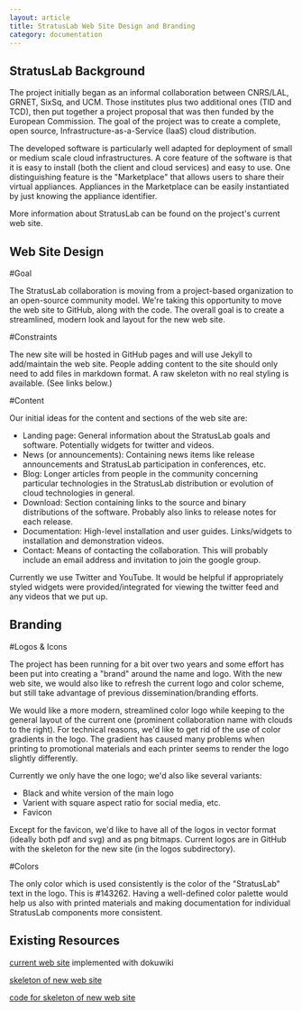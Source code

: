 ```yaml
---
layout: article
title: StratusLab Web Site Design and Branding
category: documentation
---
```


StratusLab Background
---------------------

The project initially began as an informal collaboration between CNRS/LAL,
GRNET, SixSq, and UCM. Those institutes plus two additional ones (TID and
TCD), then put together a project proposal that was then funded by the
European Commission. The goal of the project was to create a complete, open
source, Infrastructure-as-a-Service (IaaS) cloud distribution.

The developed software is particularly well adapted for deployment of small or
medium scale cloud infrastructures. A core feature of the software is that it
is easy to install (both the client and cloud services) and easy to use. One
distinguishing feature is the "Marketplace" that allows users to share their
virtual appliances. Appliances in the Marketplace can be easily instantiated
by just knowing the appliance identifier.

More information about StratusLab can be found on the project's current
web site.

Web Site Design
---------------

#Goal

The StratusLab collaboration is moving from a project-based organization to an
open-source community model. We're taking this opportunity to move the web
site to GitHub, along with the code. The overall goal is to create a
streamlined, modern look and layout for the new web site.

#Constraints

The new site will be hosted in GitHub pages and will use Jekyll to
add/maintain the web site. People adding content to the site should only need
to add files in markdown format. A raw skeleton with no real styling is
available. (See links below.)

#Content

Our initial ideas for the content and sections of the web site are:

 * Landing page: General information about the StratusLab goals and software.
   Potentially widgets for twitter and videos.
 * News (or announcements): Containing news items like release announcements
   and StratusLab participation in conferences, etc. 
 * Blog: Longer articles from people in the community concerning particular
   technologies in the StratusLab distribution or evolution of cloud
   technologies in general.
 * Download: Section containing links to the source and binary distributions
   of the software.  Probably also links to release notes for each release.   
 * Documentation: High-level installation and user guides.  Links/widgets to 
   installation and demonstration videos.
 * Contact: Means of contacting the collaboration.  This will probably include
   an email address and invitation to join the google group.

Currently we use Twitter and YouTube. It would be helpful if appropriately
styled widgets were provided/integrated for viewing the twitter feed and any
videos that we put up.

Branding
--------

#Logos & Icons

The project has been running for a bit over two years and some effort has been
put into creating a "brand" around the name and logo. With the new web site, we
would also like to refresh the current logo and color scheme, but still take
advantage of previous dissemination/branding efforts.

We would like a more modern, streamlined color logo while keeping to the
general layout of the current one (prominent collaboration name with clouds to
the right). For technical reasons, we'd like to get rid of the use of color
gradients in the logo. The gradient has caused many problems when printing to
promotional materials and each printer seems to render the logo slightly
differently.

Currently we only have the one logo; we'd also like several variants:

 * Black and white version of the main logo
 * Varient with square aspect ratio for social media, etc.
 * Favicon

Except for the favicon, we'd like to have all of the logos in vector format
(ideally both pdf and svg) and as png bitmaps. Current logos are in GitHub
with the skeleton for the new site (in the logos subdirectory).

#Colors

The only color which is used consistently is the color of the "StratusLab"
text in the logo. This is #143262. Having a well-defined color palette would
help us also with printed materials and making documentation for individual
StratusLab components more consistent.

Existing Resources
------------------

[current web site](http://stratuslab.eu) implemented with dokuwiki

[skeleton of new web site](http://stratuslab.github.com)

[code for skeleton of new web site](https://github.com/StratusLab/stratuslab.github.com)
